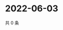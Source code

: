 # 2022-06-03

共 0 条

<!-- BEGIN WEIBO -->
<!-- 最后更新时间 Fri Jun 03 2022 02:04:15 GMT+0800 (China Standard Time) -->

<!-- END WEIBO -->

